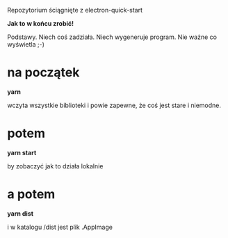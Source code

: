 Repozytorium ściągnięte z electron-quick-start

**Jak to w końcu zrobić!**

Podstawy. Niech coś zadziała. Niech wygeneruje program. Nie ważne co wyświetla ;-)

# na początek
**yarn**

wczyta wszystkie biblioteki i powie zapewne, że coś jest stare i niemodne.

# potem
**yarn start**

by zobaczyć jak to działa lokalnie

# a potem
**yarn dist**

i w katalogu /dist jest plik .AppImage
